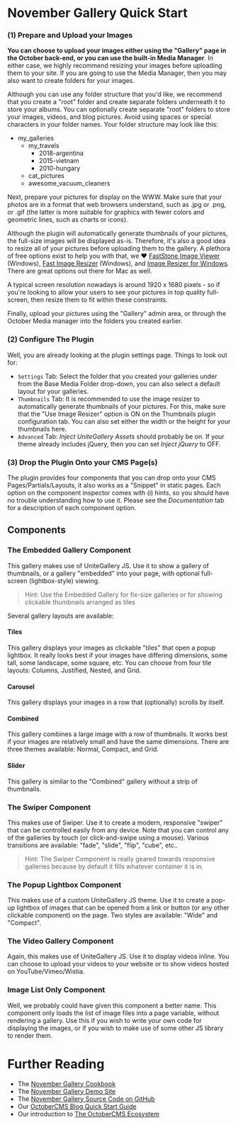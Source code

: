 # November Gallery Quick Start

### (1) Prepare and Upload your Images

**You can choose to upload your images either using the "Gallery" page in the October back-end, or you can use the built-in Media Manager**. In either case, we highly recommend resizing your images before uploading them to your site. If you are going to use the Media Manager, then you may also want to create folders for your images. 

Although you can use any folder structure that you'd like, we recommend that you create a "root" folder and create separate folders underneath it to store your albums. You can optionally create separate "root" folders to store your images, videos, and blog pictures. Avoid using spaces or special characters in your folder names. Your folder structure may look like this:

- my_galleries
	- my_travels
		- 2018-argentina
		- 2015-vietnam
		- 2010-hungary
	- cat_pictures
	- awesome_vacuum_cleaners

Next, prepare your pictures for display on the WWW. Make sure that your photos are in a format that web browsers understand, such as .jpg or .png, or .gif (the latter is more suitable for graphics with fewer colors and geometric lines, such as charts or icons).

Although the plugin will automatically generate thumbnails of your pictures, the full-size images will be displayed as-is. Therefore, it's also a good idea to resize all of your pictures before uploading them to the gallery. A plethora of free options exist to help you with that, we ♥ [FastStone Image Viewer](https://www.faststone.org) (Windows), [Fast Image Resizer](https://adionsoft.net/) (Windows), and [Image Resizer for Windows](http://www.bricelam.net/ImageResizer/). There are great options out there for Mac as well.

A typical screen resolution nowadays is around 1920 x 1680 pixels - so if you're looking to allow your users to see your pictures in top quality full-screen, then resize them to fit within these constraints.

Finally, upload your pictures using the "Gallery" admin area, or through the October Media manager into the folders you created earlier.

### (2) Configure The Plugin
Well, you are already looking at the plugin settings page. Things to look out for:

 - `Settings` Tab: Select the folder that you created your galleries under from the Base Media Folder drop-down, you can also select a default layout for your galleries. 
- `Thumbnails` Tab: It is recommended to use the image resizer to automatically generate thumbnails of your pictures. For this, make sure that the "Use Image Resizer" option is ON on the Thumbnails plugin configuration tab. You can also set either the width or the height for your thumbnails here.
- `Advanced` Tab: *Inject UniteGallery Assets* should probably be on. If your theme already includes jQuery, then you can set *Inject jQuery* to OFF.

### (3) Drop the Plugin Onto your CMS Page(s)

The plugin provides four components that you can drop onto your CMS Pages/Partials/Layouts, it also works as a "Snippet" in static pages. Each option on the component inspector comes with (i) hints, so you should have no trouble understanding how to use it. Please see the *Documentation* tab for a description of each component option.

## Components

### The Embedded Gallery Component
 
This gallery makes use of UniteGallery JS. Use it to show a gallery of thumbnails, or a gallery "embedded" into your page, with optional full-screen (lightbox-style) viewing.

> Hint: Use the Embedded Gallery for fix-size galleries or for showing clickable thumbnails arranged as tiles

Several gallery layouts are available:

#### Tiles

This gallery displays your images as clickable "tiles" that open a popup lightbox. It really looks best if your images have differing dimensions, some tall, some landscape, some square, etc. You can choose from four tile layouts: Columns, Justified, Nested, and Grid.

#### Carousel

This gallery displays your images in a row that (optionally) scrolls by itself.

#### Combined

This gallery combines a large image with a row of thumbnails. It works best if your images are relatively small and have the same dimensions. There are three themes available: Normal, Compact, and Grid.

#### Slider

This gallery is similar to the "Combined" gallery without a strip of thumbnails.

### The Swiper Component

This makes use of Swiper. Use it to create a modern, responsive "swiper" that can be controlled easily from any device. Note that you can control any of the galleries by touch (or click-and-swipe using a mouse). Various transitions are available: "fade", "slide", "flip", "cube", etc..

> Hint: The Swiper Component is really geared towards responsive galleries because by default it fills whatever container it is in. 

### The Popup Lightbox Component

This makes use of a custom UniteGallery JS theme. Use it to create a pop-up lightbox of images that can be opened from a link or button (or any other clickable component) on the page. Two styles are available: "Wide" and "Compact".

### The Video Gallery Component

Again, this makes use of UniteGallery JS. Use it to display videos inline. You can choose to upload your videos to your website or to show videos hosted on YouTube/Vimeo/Wistia.

### Image List Only Component

Well, we probably could have given this component a better name. This component only loads the list of image files into a page variable, without rendering a gallery. Use this if you wish to write your own code for displaying the images, or if you wish to make use of some other JS library to render them.

# Further Reading

   
- The [November Gallery Cookbook](https://its.zensoft.hu/books/november-gallery-cookbook)
- The [November Gallery Demo Site](https://novembergallery.zenware.io/)
- The [November Gallery Source Code on GitHub](https://github.com/lieszkol/november-gallery)
- Our [OctoberCMS Blog Quick Start Guide](https://kb.zensoft.hu/octobercms-blog-quick-start-guide/)
- Our introduction to [The OctoberCMS Ecosystem](https://kb.zensoft.hu/the-octobercms-ecosystem/)
<!--stackedit_data:
eyJoaXN0b3J5IjpbMTkyMzQ4NzUxOSwyMDk5NDk0NzY5LDEwMD
E3OTA0MDYsLTE3NDgzNjg0MF19
-->